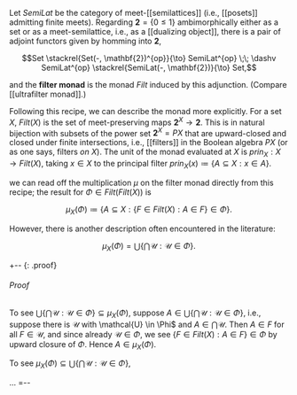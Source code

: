 Let $SemiLat$ be the category of meet-[[semilattices]] (i.e., [[posets]] admitting finite meets). Regarding $\mathbf{2} = \{0 \leq 1\}$ ambimorphically either as a set or as a meet-semilattice, i.e., as a [[dualizing object]], there is a pair of adjoint functors given by homming into $\mathbf{2}$, 

$$Set \stackrel{Set(-, \mathbf{2})^{op}}{\to} SemiLat^{op} \;\; \dashv SemiLat^{op} \stackrel{SemiLat(-, \mathbf{2})}{\to} Set,$$ 

and the **filter monad** is the monad $Filt$ induced by this adjunction. (Compare [[ultrafilter monad]].) 

Following this recipe, we can describe the monad more explicitly. For a set $X$, $Filt(X)$ is the set of meet-preserving maps $\mathbf{2}^X \to \mathbf{2}$. This is in natural bijection with subsets of the power set $\mathbf{2}^X = P X$ that are upward-closed and closed under finite intersections, i.e., [[filters]] in the Boolean algebra $P X$ (or as one says, filters _on_ $X$). The unit of the monad evaluated at $X$ is $prin_X: X \to Filt(X)$, taking $x \in X$ to the principal filter $prin_X(x) \coloneqq \{A \subseteq X: x \in A\}$. 

we can read off the multiplication $\mu$ on the filter monad directly from this recipe; the result for $\Phi \in Filt(Filt(X))$ is 

$$\mu_X(\Phi) \coloneqq \{A \subseteq X: \{F \in Filt(X): A \in F\} \in \Phi\}.$$ 

However, there is another description often encountered in the literature: 

$$\mu_X(\Phi) = \bigcup \{\bigcap \mathcal{U}: \mathcal{U} \in \Phi\}.$$ 

+-- {: .proof} 
###### Proof 
To see $\bigcup \{\bigcap \mathcal{U}: \mathcal{U} \in \Phi\} \subseteq \mu_X(\Phi)$, suppose $A \in \bigcup \{\bigcap \mathcal{U}: \mathcal{U} \in \Phi\}$, i.e., suppose there is $\mathcal{U}$ with \mathcal{U} \in \Phi$ and $A \in \bigcap \mathcal{U}$. Then $A \in F$ for all $F \in \mathcal{U}$, and since 
already $\mathcal{U} \in \Phi$, we see $\{F \in Filt(X): A \in F\} \in \Phi$ by upward closure of $\Phi$. Hence $A \in \mu_X(\Phi)$. 

To see $\mu_X(\Phi) \subseteq \bigcup \{\bigcap \mathcal{U}: \mathcal{U} \in \Phi\}$, 

... 
=-- 
